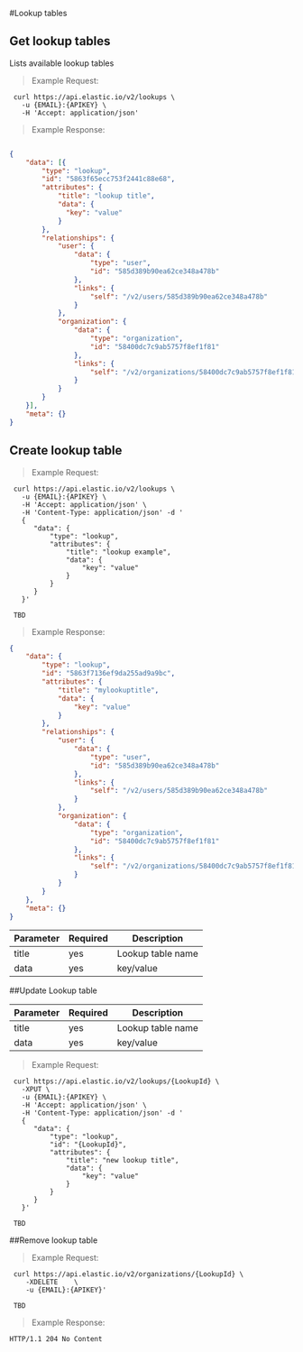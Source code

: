 #Lookup tables

## Get lookup tables
Lists available lookup tables

> Example Request:

```shell
 curl https://api.elastic.io/v2/lookups \
   -u {EMAIL}:{APIKEY} \
   -H 'Accept: application/json'
```

> Example Response:

```json

{
    "data": [{
        "type": "lookup",
        "id": "5863f65ecc753f2441c88e68",
        "attributes": {
            "title": "lookup title",
            "data": {
              "key": "value"
            }
        },
        "relationships": {
            "user": {
                "data": {
                    "type": "user",
                    "id": "585d389b90ea62ce348a478b"
                },
                "links": {
                    "self": "/v2/users/585d389b90ea62ce348a478b"
                }
            },
            "organization": {
                "data": {
                    "type": "organization",
                    "id": "58400dc7c9ab5757f8ef1f81"
                },
                "links": {
                    "self": "/v2/organizations/58400dc7c9ab5757f8ef1f81"
                }
            }
        }
    }],
    "meta": {}
}
```

## Create lookup table

> Example Request:

```shell
 curl https://api.elastic.io/v2/lookups \
   -u {EMAIL}:{APIKEY} \
   -H 'Accept: application/json' \
   -H 'Content-Type: application/json' -d '
   {
      "data": {
          "type": "lookup",
          "attributes": {
              "title": "lookup example",
              "data": {
                  "key": "value"
              }
          }
      }
   }'
```

```
 TBD
```

> Example Response:

```json
{
    "data": {
        "type": "lookup",
        "id": "5863f7136ef9da255ad9a9bc",
        "attributes": {
            "title": "mylookuptitle",
            "data": {
                "key": "value"
            }
        },
        "relationships": {
            "user": {
                "data": {
                    "type": "user",
                    "id": "585d389b90ea62ce348a478b"
                },
                "links": {
                    "self": "/v2/users/585d389b90ea62ce348a478b"
                }
            },
            "organization": {
                "data": {
                    "type": "organization",
                    "id": "58400dc7c9ab5757f8ef1f81"
                },
                "links": {
                    "self": "/v2/organizations/58400dc7c9ab5757f8ef1f81"
                }
            }
        }
    },
    "meta": {}
}
```


Parameter    | Required | Description
-------------| ---------| -----------
title         | yes      | Lookup table name
data      | yes       | key/value


##Update Lookup table


Parameter    | Required | Description
-------------| ---------| -----------
title         | yes      | Lookup table name
data      | yes       | key/value



> Example Request:

```shell
 curl https://api.elastic.io/v2/lookups/{LookupId} \
   -XPUT \
   -u {EMAIL}:{APIKEY} \
   -H 'Accept: application/json' \
   -H 'Content-Type: application/json' -d '
   {
      "data": {
          "type": "lookup",
          "id": "{LookupId}",
          "attributes": {
              "title": "new lookup title",
              "data": {
                  "key": "value"
              }
          }
      }
   }'
```

```
 TBD
```

##Remove lookup table

> Example Request:

```shell
 curl https://api.elastic.io/v2/organizations/{LookupId} \
    -XDELETE    \
    -u {EMAIL}:{APIKEY}'
```

```
 TBD
```

> Example Response:

```shell
HTTP/1.1 204 No Content
```
